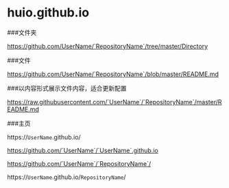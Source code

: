 # huio.github.io


###文件夹

https://github.com/UserName/`RepositoryName`/tree/master/Directory

###文件

https://github.com/UserName/`RepositoryName`/blob/master/README.md


###以内容形式展示文件内容，适合更新配置

https://raw.githubusercontent.com/`UserName`/`RepositoryName`/master/README.md


###主页

https://`UserName`.github.io/

https://github.com/`UserName`/`UserName`.github.io


https://github.com/`UserName`/`RepositoryName`/

https://`UserName`.github.io/`RepositoryName`/
